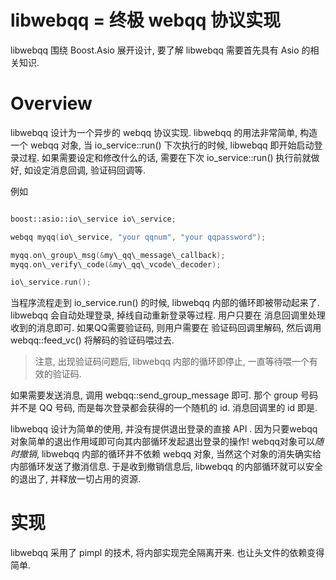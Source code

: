 libwebqq = 终极 webqq 协议实现
==

libwebqq 围绕 Boost.Asio 展开设计, 要了解 libwebqq 需要首先具有 Asio 的相关知识.


# Overview

libwebqq 设计为一个异步的 webqq 协议实现.
libwebqq 的用法非常简单, 构造一个 webqq 对象, 当 io\_service::run() 下次执行的时候,  libwebqq 即开始启动登录过程.
如果需要设定和修改什么的话, 需要在下次 io\_service::run() 执行前就做好,  如设定消息回调, 验证码回调等.

例如

```c++

boost::asio::io\_service io\_service;

webqq myqq(io\_service, "your qqnum", "your qqpassword");

myqq.on\_group\_msg(&my\_qq\_message\_callback);
myqq.on\_verify\_code(&my\_qq\_vcode\_decoder);

io\_service.run();

```

当程序流程走到 io\_service.run() 的时候,  libwebqq 内部的循环即被带动起来了.
libwebqq 会自动处理登录, 掉线自动重新登录等过程. 用户只要在 消息回调里处理收到的消息即可.
如果QQ需要验证码, 则用户需要在 验证码回调里解码, 然后调用 webqq::feed\_vc() 将解码的验证码喂过去.

> 注意, 出现验证码问题后, libwebqq 内部的循环即停止, 一直等待喂一个有效的验证码.


如果需要发送消息,  调用 webqq::send\_group\_message 即可. 那个 group 号码并不是 QQ 号码, 而是每次登录都会获得的一个随机的 id.
消息回调里的 id 即是.

libwebqq 设计为简单的使用, 并没有提供退出登录的直接 API . 因为只要webqq对象简单的退出作用域即可向其内部循环发起退出登录的操作!
webqq对象可以*随时撤销*, libwebqq 内部的循环并不依赖 webqq 对象, 当然这个对象的消失确实给内部循环发送了撤消信息.
于是收到撤销信息后, libwebqq 的内部循环就可以安全的退出了, 并释放一切占用的资源.

# 实现

libwebqq 采用了 pimpl 的技术, 将内部实现完全隔离开来. 也让头文件的依赖变得简单. 

